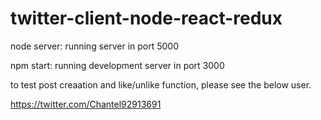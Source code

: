# twitter-client-node-react-redux

node server:
running server in port 5000

npm start:
running development server in port 3000

to test post creaation and like/unlike function, please see the below user.

https://twitter.com/Chantel92913691

